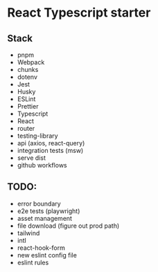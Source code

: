 # React Typescript starter

## Stack

- pnpm
- Webpack
- chunks
- dotenv
- Jest
- Husky
- ESLint
- Prettier
- Typescript
- React
- router
- testing-library
- api (axios, react-query)
- integration tests (msw)
- serve dist
- github workflows

## TODO:

- error boundary
- e2e tests (playwright)
- asset management
- file download (figure out prod path)
- tailwind
- intl
- react-hook-form
- new eslint config file
- eslint rules
